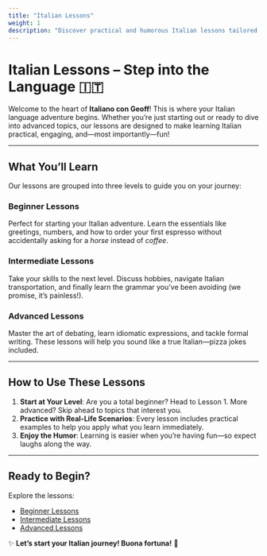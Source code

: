 ```yaml
---
title: "Italian Lessons"
weight: 1
description: "Discover practical and humorous Italian lessons tailored for beginners, intermediate learners, and advanced speakers."
---
```


# Italian Lessons – Step into the Language 🇮🇹  

Welcome to the heart of **Italiano con Geoff**! This is where your Italian language adventure begins. Whether you’re just starting out or ready to dive into advanced topics, our lessons are designed to make learning Italian practical, engaging, and—most importantly—fun!  

---

## What You’ll Learn  

Our lessons are grouped into three levels to guide you on your journey:  

### Beginner Lessons  
Perfect for starting your Italian adventure. Learn the essentials like greetings, numbers, and how to order your first espresso without accidentally asking for a *horse* instead of *coffee*.  

### Intermediate Lessons  
Take your skills to the next level. Discuss hobbies, navigate Italian transportation, and finally learn the grammar you’ve been avoiding (we promise, it’s painless!).  

### Advanced Lessons  
Master the art of debating, learn idiomatic expressions, and tackle formal writing. These lessons will help you sound like a true Italian—pizza jokes included.  

---

## How to Use These Lessons  

1. **Start at Your Level**: Are you a total beginner? Head to Lesson 1. More advanced? Skip ahead to topics that interest you.  
2. **Practice with Real-Life Scenarios**: Every lesson includes practical examples to help you apply what you learn immediately.  
3. **Enjoy the Humor**: Learning is easier when you’re having fun—so expect laughs along the way.  

---

## Ready to Begin?  

Explore the lessons:  
- [Beginner Lessons](./beginner/)  
- [Intermediate Lessons](./intermediate/)  
- [Advanced Lessons](./advanced/)  

✨ **Let’s start your Italian journey! Buona fortuna!** 🎉 
